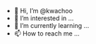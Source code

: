- 👋 Hi, I’m @kwachoo
- 👀 I’m interested in ...
- 🌱 I’m currently learning ...
- 📫 How to reach me ...
